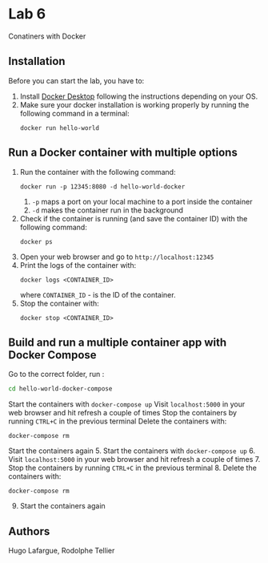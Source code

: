 # Lab 6 

Conatiners with Docker

## Installation 

Before you can start the lab, you have to:
1. Install [Docker Desktop](https://www.docker.com/get-started) following the instructions depending on your OS.
2. Make sure your docker installation is working properly by running the following command in a terminal:
   ```
   docker run hello-world
   ```

## Run a Docker container with multiple options

1. Run the container with the following command:   
   ```
   docker run -p 12345:8080 -d hello-world-docker
   ```
   1. `-p` maps a port on your local machine to a port inside the container
   2. `-d` makes the container run in the background
2. Check if the container is running (and save the container ID) with the following command:
   ```
   docker ps
   ```
3. Open your web browser and go to `http://localhost:12345`
4. Print the logs of the container with:
   ```
   docker logs <CONTAINER_ID>
   ```
   where `CONTAINER_ID` - is the ID of the container.
3. Stop the container with:
   ```
   docker stop <CONTAINER_ID>
   ```

## Build and run a multiple container app with Docker Compose

Go to the correct folder, run : 

```bash
cd hello-world-docker-compose
```

Start the containers with `docker-compose up`
Visit `localhost:5000` in your web browser and hit refresh a couple of times
Stop the containers by running `CTRL+C` in the previous terminal
Delete the containers with:
```
docker-compose rm
```
Start the containers again 5. Start the containers with `docker-compose up`
6. Visit `localhost:5000` in your web browser and hit refresh a couple of times
7. Stop the containers by running `CTRL+C` in the previous terminal
8. Delete the containers with:
   ```
   docker-compose rm
   ```
9. Start the containers again 

## Authors

Hugo Lafargue, Rodolphe Tellier